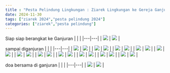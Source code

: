 ```yaml
---
title : "Pesta Pelindung Lingkungan : Ziarek Lingkungan ke Gereja Ganjuran , Gua Maria Tritis"
date: 2024-11-30
tags: ["ziarek 2024","pesta pelindung 2024"]
categories: ["ziarek","pesta pelindung"]
---
```

Siap siap berangkat ke Ganjuran
| | |
|---|---|
| ![](/img/IMG-20241130-WA0009.avif) | ![](/img/IMG-20241130-WA0011.avif) |

sampai diganjuran
| | |
|---|---|
| ![](/img/IMG-20241130-WA0026.avif) | ![](/img/IMG-20241130-WA0028.avif) |
| ![](/img/IMG-20241130-WA0030.avif) | ![](/img/IMG-20241130-WA0032.avif) |
| ![](/img/IMG-20241130-WA0044.avif) | ![](/img/IMG-20241130-WA0076.avif) |
| ![](/img/IMG-20241130-WA0082.avif) | ![](/img/IMG-20241130-WA0098.avif) |
| ![](/img/IMG-20241130-WA0100.avif) | ![](/img/IMG-20241130-WA0104.avif) |
| ![](/img/IMG-20241130-WA0122.avif) | ![](/img/IMG-20241130-WA0126.avif) |
| ![](/img/IMG-20241130-WA0130.avif) | ![](/img/IMG-20241130-WA0134.avif) |
| ![](/img/IMG-20241130-WA0321.avif) | ![](/img/IMG-20241130-WA0327.avif) |
| ![](/img/IMG-20241130-WA0331.avif) | ![](/img/IMG-20241130-WA0341.avif) |
| ![](/img/IMG-20241130-WA0343.avif) | ![](/img/IMG-20241130-WA0345.avif) |
| ![](/img/IMG-20241201-WA0081.avif) | ![](/img/IMG-20241201-WA0089.avif) |

doa bersama di ganjuran
| | |
|---|---|
| ![](/img/IMG-20241130-WA0009.avif) | ![](/img/IMG-20241130-WA0011.avif) |
